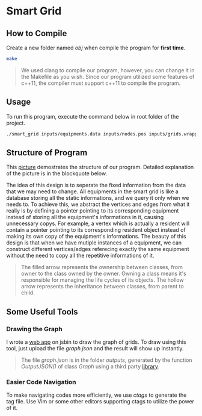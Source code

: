 # Smart Grid

## How to Compile

Create a new folder named *obj* when compile the program for **first time**.

```sh
make
```

> We used clang to compile our program, however,  you can change it in the
> Makefile as you wish. Since our program utilized some features of c++11, the
> compiler must support c++11 to compile the program.

## Usage

To run this program, execute the command below in root folder of the project.

```sh
./smart_grid inputs/equipments.data inputs/nodes.pos inputs/grids.wrapper
```

## Structure of Program

This [picture](http://i.imgur.com/DRRetvs.png) demostrates the structure of our
program. Detailed explanation of the picture is in the blockquote below.

The idea of this design is to seperate the fixed information from the data that
we may need to change. All equipments in the smart grid is like a database
storing all the static informations, and we query it only when we needs to. To
achieve this, we abstract the vertices and edges from what it really is by
defining a pointer pointing to its corresponding equipment instead of storing
all the equipment's informations in it, causing unnecessary copys. For example,
a vertex which is actually a resident will contain a pointer pointing to its
corresponding resident object instead of making its own copy of the equipment's
informations. The beauty of this design is that when we have mutiple instances
of a equipment, we can construct different vertices/edges referecing exactly the
same equipment without the need to copy all the repetitive informations of it.

> The filled arrow represents the ownership between classes, from owner to the
> class owned by the owner. Owning a class means it's responsible for managing
> the life cycles of its objects. The hollow arrow represents the inheritance
> between classes, from parent to child.

## Some Useful Tools

### Drawing the Graph

I wrote a [web app](https://jsbin.com/siyeqo) on jsbin to draw the graph of
grids. To draw using this tool, just upload the file *graph.json* and the result
will show up instantly.

> The file *graph.json* is in the folder *outputs*, generated by the function
> *OutputJSON()* of class *Graph* using a third party
> [library](https://github.com/nlohmann/json).

### Easier Code Navigation

To make navigating codes more efficiently, we use *ctags* to generate the tag
file. Use Vim or some other editors supporting ctags to utilize the power of it.
